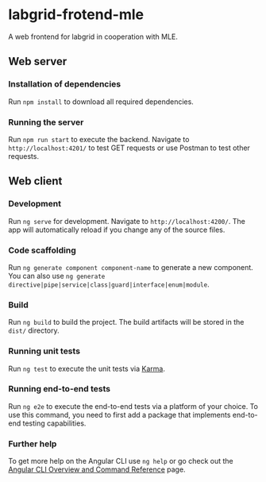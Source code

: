 # labgrid-frotend-mle
A web frontend for labgrid in cooperation with MLE.

## Web server

### Installation of dependencies

Run `npm install` to download all required dependencies.

### Running the server

Run `npm run start` to execute the backend. Navigate to `http://localhost:4201/` to test GET requests or use Postman to test other requests.

## Web client

### Development

Run `ng serve` for development. Navigate to `http://localhost:4200/`. The app will automatically reload if you change any of the source files.

### Code scaffolding

Run `ng generate component component-name` to generate a new component. You can also use `ng generate directive|pipe|service|class|guard|interface|enum|module`.

### Build

Run `ng build` to build the project. The build artifacts will be stored in the `dist/` directory.

### Running unit tests

Run `ng test` to execute the unit tests via [Karma](https://karma-runner.github.io).

### Running end-to-end tests

Run `ng e2e` to execute the end-to-end tests via a platform of your choice. To use this command, you need to first add a package that implements end-to-end testing capabilities.

### Further help

To get more help on the Angular CLI use `ng help` or go check out the [Angular CLI Overview and Command Reference](https://angular.io/cli) page.
